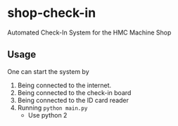 # shop-check-in
Automated Check-In System for the HMC Machine Shop

## Usage
One can start the system by
   1. Being connected to the internet.
   1. Being connected to the check-in board
   1. Being connected to the ID card reader
   1. Running `python main.py`
      - Use python 2

